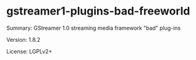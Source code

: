 #           gstreamer1-plugins-bad-freeworld
 
Summary:        GStreamer 1.0 streaming media framework "bad" plug-ins
 
Version:        1.8.2
 
License:        LGPLv2+
 
